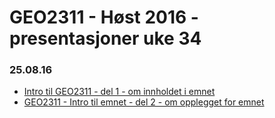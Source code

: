# GEO2311 - Høst 2016 - presentasjoner uke 34

### 25.08.16
- [Intro til GEO2311 - del 1 - om innholdet i emnet](https://screencast.uninett.no/relay/ansatt/sverreshig.no/2016/25.08/2520067/GEO2311_-_Intro_til_temaet_-_del_1_-_20160825_100520_39.html)
- [GEO2311 - Intro til emnet - del 2 - om opplegget for emnet](https://screencast.uninett.no/relay/ansatt/sverreshig.no/2016/25.08/2852800/GEO2311_-_Intro_del_2_-_20160825_110546_39.html)

